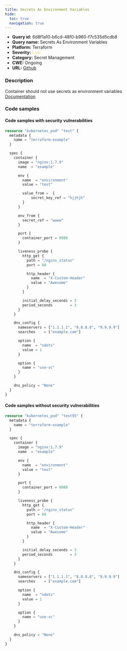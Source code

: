 ```yaml
---
title: Secrets As Environment Variables
hide:
  toc: true
  navigation: true
---
```


<style>
  .highlight .hll {
    background-color: #ff171742;
  }
  .md-content {
    max-width: 1100px;
    margin: 0 auto;
  }
</style>

-   **Query id:** 6d8f1a10-b6cd-48f0-b960-f7c535d5cdb8
-   **Query name:** Secrets As Environment Variables
-   **Platform:** Terraform
-   **Severity:** <span style="color:#edd57e">Low</span>
-   **Category:** Secret Management
-   **CWE:** Ongoing
-   **URL:** [Github](https://github.com/Checkmarx/kics/tree/master/assets/queries/terraform/kubernetes/secrets_as_environment_variables)

### Description
Container should not use secrets as environment variables<br>
[Documentation](https://registry.terraform.io/providers/hashicorp/kubernetes/latest/docs/resources/pod#secret_key_ref)

### Code samples
#### Code samples with security vulnerabilities
```tf title="Positive test num. 1 - tf file" hl_lines="11 20"
resource "kubernetes_pod" "test" {
  metadata {
    name = "terraform-example"
  }

  spec {
    container {
      image = "nginx:1.7.9"
      name  = "example"

      env {
        name  = "environment"
        value = "test"

        value_from =  {
            secret_key_ref = "hjjhjh"
        }
      }

      env_from {
        secret_ref = "wwww"
      }

      port {
        container_port = 8080
      }

      liveness_probe {
        http_get {
          path = "/nginx_status"
          port = 80

          http_header {
            name  = "X-Custom-Header"
            value = "Awesome"
          }
        }

        initial_delay_seconds = 3
        period_seconds        = 3
      }
    }

    dns_config {
      nameservers = ["1.1.1.1", "8.8.8.8", "9.9.9.9"]
      searches    = ["example.com"]

      option {
        name  = "ndots"
        value = 1
      }

      option {
        name = "use-vc"
      }
    }

    dns_policy = "None"
  }
}

```


#### Code samples without security vulnerabilities
```tf title="Negative test num. 1 - tf file"
resource "kubernetes_pod" "test55" {
  metadata {
    name = "terraform-example"
  }

  spec {
    container {
      image = "nginx:1.7.9"
      name  = "example"

      env {
        name  = "environment"
        value = "test"
      }

      port {
        container_port = 8080
      }

      liveness_probe {
        http_get {
          path = "/nginx_status"
          port = 80

          http_header {
            name  = "X-Custom-Header"
            value = "Awesome"
          }
        }

        initial_delay_seconds = 3
        period_seconds        = 3
      }
    }

    dns_config {
      nameservers = ["1.1.1.1", "8.8.8.8", "9.9.9.9"]
      searches    = ["example.com"]

      option {
        name  = "ndots"
        value = 1
      }

      option {
        name = "use-vc"
      }
    }

    dns_policy = "None"
  }
}

```
